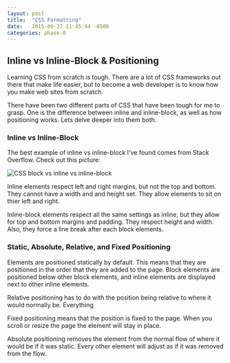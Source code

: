 ```yaml
---
layout: post
title:  "CSS Formatting"
date:   2015-09-27 11:45:44 -0500
categories: phase-0
---
```


## Inline vs Inline-Block & Positioning

Learning CSS from scratch is tough.  There are a lot of CSS frameworks out there that make life easier, but to become a web developer is to know how you make web sites from scratch. 

There have been two different parts of CSS that have been tough for me to grasp. One is the difference between inline and inline-block, as well as how positioning works.  Lets delve deeper into them both.

### Inline vs Inline-Block

The best example of inline vs inline-block I've found comes from Stack Overflow.  Check out this picture:

![CSS block vs inline vs inline-block](http://i.stack.imgur.com/mGTYI.png)

Inline elements respect left and right margins, but not the top and bottom.  They cannot have a width and and height set. They allow elements to sit on thier left and right. 

Inline-block elements respect all the same settings as inline, but they allow for top and bottom margins and padding.  They respect height and width. Also, they force a line break after each block elements.

### Static, Absolute, Relative, and Fixed Positioning

Elements are positioned statically by default. This means that they are positioned in the order that they are added to the page.  Block elements are positioned below other block elements, and inline elements are displayed next to other inline elements.

Relative positioning has to do with the position being relative to where it would normally be.  Everything 

Fixed positioning means that the position is fixed to the page.  When you scroll or resize the page the element will stay in place. 

Absolute positioning removes the element from the normal flow of where it would be if it was static. Every other element will adjust as if it was removed from the flow.



